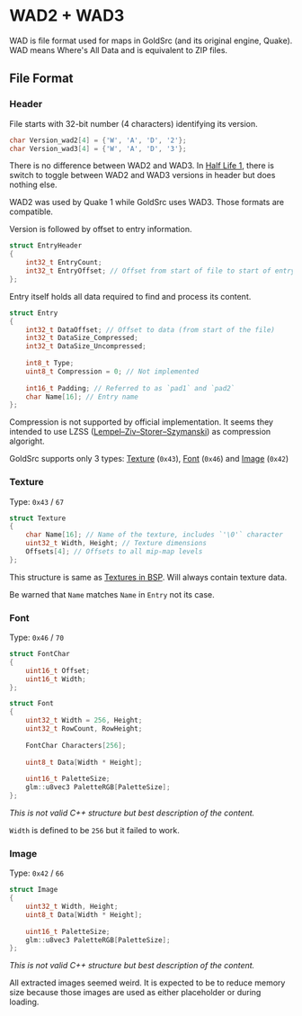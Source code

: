 # WAD2 + WAD3

WAD is file format used for maps in GoldSrc (and its original engine, Quake).
WAD means Where's All Data and is equivalent to ZIP files.

## File Format

### Header

File starts with 32-bit number (4 characters) identifying its version.

```C++
char Version_wad2[4] = {'W', 'A', 'D', '2'};
char Version_wad3[4] = {'W', 'A', 'D', '3'};
```
There is no difference between WAD2 and WAD3.
In [Half Life 1](https://github.com/ValveSoftware/halflife), there is switch to toggle between WAD2 and WAD3 versions in header but does nothing else.

WAD2 was used by Quake 1 while GoldSrc uses WAD3.
Those formats are compatible.


Version is followed by offset to entry information.
```C++
struct EntryHeader
{
    int32_t EntryCount;
    int32_t EntryOffset; // Offset from start of file to start of entry table
};
```

Entry itself holds all data required to find and process its content.
```C++
struct Entry
{
    int32_t DataOffset; // Offset to data (from start of the file)
    int32_t DataSize_Compressed;
    int32_t DataSize_Uncompressed;
    
    int8_t Type;
    uint8_t Compression = 0; // Not implemented
    
    int16_t Padding; // Referred to as `pad1` and `pad2`
    char Name[16]; // Entry name
};
```
Compression is not supported by official implementation.
It seems they intended to use LZSS ([Lempel–Ziv–Storer–Szymanski](https://en.wikipedia.org/wiki/Lempel%E2%80%93Ziv%E2%80%93Storer%E2%80%93Szymanski)) as compression algoright.

GoldSrc supports only 3 types: [Texture](#texture) (`0x43`), [Font](#font) (`0x46`) and [Image](#image) (`0x42`)


### Texture
Type: `0x43` / `67`

```C++
struct Texture
{
    char Name[16]; // Name of the texture, includes `'\0'` character 
    uint32_t Width, Height; // Texture dimensions
    Offsets[4]; // Offsets to all mip-map levels
};
```
This structure is same as [Textures in BSP](BSP.md#textures).
Will always contain texture data.

Be warned that `Name` matches `Name` in `Entry` not its case.


### Font
Type: `0x46` / `70`

```C++
struct FontChar
{
    uint16_t Offset;
    uint16_t Width;
};

struct Font
{
    uint32_t Width = 256, Height;
    uint32_t RowCount, RowHeight;
    
    FontChar Characters[256];
    
    uint8_t Data[Width * Height];
    
    uint16_t PaletteSize;
    glm::u8vec3 PaletteRGB[PaletteSize];
};
```
*This is not valid C++ structure but best description of the content.*

`Width` is defined to be `256` but it failed to work.


### Image
Type: `0x42` / `66`

```C++
struct Image
{
    uint32_t Width, Height;
    uint8_t Data[Width * Height];
    
    uint16_t PaletteSize;
    glm::u8vec3 PaletteRGB[PaletteSize];
};
```
*This is not valid C++ structure but best description of the content.*

All extracted images seemed weird.
It is expected to be to reduce memory size because those images are used as either placeholder or during loading.
